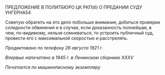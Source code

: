 ПРЕДЛОЖЕНИЕ В ПОЛИТБЮРО ЦК РКП(б) О ПРЕДАНИИ СУДУ УНГЕРНА54

Советую обратить на это дело побольше внимания, добиться проверки солидности обвинения и в случае, если доказанность полнейшая, в чем, по-видимому, нельзя со­мневаться, то устроить публичный суд, провести его с максимальной скоростью и рас­стрелять.

  

_Продиктовано по телефону_ _26 августа 1921 г._

_Впервые напечатано в 1945 г. в Ленинском сборнике_ _XXXV_

  

_Печатается по машинописному_ _экземпляру_